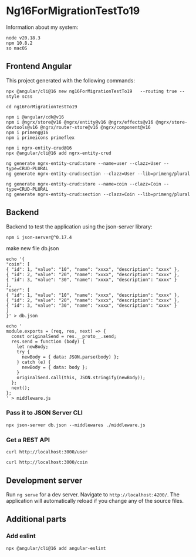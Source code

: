 # Ng16ForMigrationTestTo19

Information about my system:
```console
node v20.18.3
npm 10.8.2
so macOS
```
## Frontend Angular
This project generated with the following commands:
```console
npx @angular/cli@16 new ng16ForMigrationTestTo19   --routing true --style scss
```
```console
cd ng16ForMigrationTestTo19
```
```console
npm i @angular/cdk@v16
npm i @ngrx/store@v16 @ngrx/entity@v16 @ngrx/effects@v16 @ngrx/store-devtools@v16 @ngrx/router-store@v16 @ngrx/component@v16
npm i primeng@16
npm i primeicons primeflex
```
```console
npm i ngrx-entity-crud@16
npx @angular/cli@16 add ngrx-entity-crud
```
```console
ng generate ngrx-entity-crud:store --name=user --clazz=User --type=CRUD-PLURAL
ng generate ngrx-entity-crud:section --clazz=User --lib=primeng/plural

ng generate ngrx-entity-crud:store --name=coin --clazz=Coin --type=CRUD-PLURAL
ng generate ngrx-entity-crud:section --clazz=Coin --lib=primeng/plural
```

## Backend
Backend to test the application using the json-server library:
```console
npm i json-server@^0.17.4
```
make new file db.json
```console
echo '{
"coin": [
{ "id": 1, "value": "10", "name": "xxxx", "description": "xxxx" },
{ "id": 2, "value": "20", "name": "xxxx", "description": "xxxx" },
{ "id": 3, "value": "30", "name": "xxxx", "description": "xxxx" }
],
"user": [
{ "id": 1, "value": "10", "name": "xxxx", "description": "xxxx" },
{ "id": 2, "value": "20", "name": "xxxx", "description": "xxxx" },
{ "id": 3, "value": "30", "name": "xxxx", "description": "xxxx" }
]
}' > db.json
```

```console
echo '
module.exports = (req, res, next) => {
  const originalSend = res.__proto__.send;
  res.send = function (body) {
    let newBody;
    try {
      newBody = { data: JSON.parse(body) };
    } catch (e) {
      newBody = { data: body };
    }
    originalSend.call(this, JSON.stringify(newBody));
  };
  next();
};
' > middleware.js
```

### Pass it to JSON Server CLI
```console
npx json-server db.json --middlewares ./middleware.js
```
### Get a REST API

```console
curl http://localhost:3000/user
```
```console
curl http://localhost:3000/coin
```

## Development server
Run `ng serve` for a dev server. Navigate to `http://localhost:4200/`. The application will automatically reload if you change any of the source files.

## Additional parts
### Add eslint
```npx @angular/cli@16 add angular-eslint```

